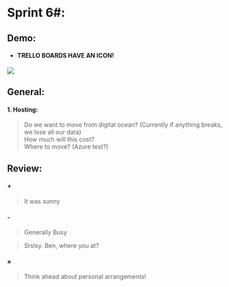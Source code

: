 # Sprint 6#:

## Demo:
- #### TRELLO BOARDS HAVE AN ICON!
![](https://trello-logos.s3.amazonaws.com/9a5f13db05c81806d3a2e50a6a50136f/170.png)

## General:
#### 1. Hosting:
> Do we want to move from digital ocean?  (Currently if anything breaks, we lose all our data)  
> How much will this cost?  
> Where to move? (Azure test?)

## Review:
#### +
> It was sunny

#### -
> Generally Busy

> Srslsy.  Ben, where you at?

#### »
> Think ahead about personal arrangements!
